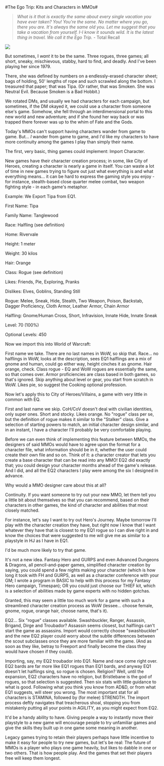 #The Ego Trip: Kits and Characters in MMOs#


> *What is it that is exactly the same about every single vacation you have ever taken? You! You're the same. No matter where you go, there you are. It's always the same old you. Let me suggest that you take a vacation from yourself. I-I know it sounds wild. It is the latest thing in travel. We call it the Ego Trip.* - Total Recall


![](http://westkarana.com/images/threerogues.jpg)

But sometimes, I *want* it to be the same. Three rogues, three games; all short, sneaky, mischievous, stabby, hard to find, and deadly. And I've been playing her since 1979.

There, she was defined by numbers on a endlessly-erased character sheet; bags of holding, 50' lengths of rope and such scrawled along the bottom. I treasured that paper; that was Tipa. (Or rather, that was Smoken. She was Neutral Evil. Because Smoken is a Bad Hobbit.)

We rotated DMs, and usually we had characters for each campaign, but sometimes, if the DM okayed it, we could use a character from someone else's game. Somehow, she fell through an interdimensional portal to this new world and new adventure; and if she found her way back or was trapped there forever was up to the whim of Fate and the Gods.

Today's MMOs can't support having characters wander from game to game. But... *I* wander from game to game, and I'd like my characters to have more continuity among the games I play than simply their name.

The first, very basic, thing games could implement: Import Character.

New games have their character creation process; in some, like City of Heroes, creating a character is nearly a game in itself. You can waste a lot of time in new games trying to figure out just what everything is and what everything means... it can be hard to express the gaming style you enjoy - for instance, stealth-based close quarter melee combat, two weapon fighting style - in each game's metaphor.

Example: We Export Tipa from EQ1.

First Name: Tipa

Family Name: Tanglewood

Race: Halfling (see definition)

Home: Rivervale

Height: 1 meter

Weight: 30 kilos

Hair: Orange

Class: Rogue (see definition)

Likes: Friends, Pie, Exploring, Pranks

Dislikes: Elves, Goblins, Standing Still

Rogue: Melee, Sneak, Hide, Stealth, Two Weapon, Poison, Backstab, Dagger Proficiency, Cloth Armor, Leather Armor, Chain Armor

Halfling: Gnome/Human Cross, Short, Infravision, Innate Hide, Innate Sneak

Level: 70 (100%)

Optional Levels: 450

Now we import this into World of Warcraft:

First name we take. There are no last names in WoW, so skip that. Race... no halflings in WoW, looks at the description, sees EQ1 halflings are a mix of gnome and human, could go either way, height cinches it as gnome. Hair orange, check. Class rogue - EQ and WoW rogues are essentially the same, so that comes over. Armor proficiencies are class based in both games, so that's ignored. Skip anything about level or gear, you start from scratch in WoW. Likes pie, so suggest the Cooking optional profession.

Now let's apply this to City of Heroes/Villains, a game with very little in common with EQ.

First and last name we skip. CoH/CoV doesn't deal with civilian identities, only super ones. Short and stocky. Likes orange. No "rogue" class per se, but the definition of rogue makes it similar to the "Stalker" class. Give a selection of starting powers to match, an initial character design similar, and in an instant, I have a character I'll probably be very comfortable playing.

Before we can even think of implementing this feature between MMOs, the designers of said MMOs would have to agree upon the format for a character file, what information should be in it, whether the user could create their own file and so on. Think of it: a character creator that lets you create a base character that can be read into any MMO! EQ2 did exactly that; you could design your character months ahead of the game's release. And I did, and all the EQ2 characters I play were among the six I designed in advance.

Why would a MMO designer care about this at all?

Continuity. If you want someone to try out your new MMO, let them tell you a little bit about themselves so that you can recommend, based on their characters in other games, the kind of character and abilities that most closely matched.

For instance, let's say I want to try out Hero's Journey. Maybe tomorrow I'll play with the character creation they have, but right now I know that I want whatever they have that is closest to my EQ1 rogue so I can dive right in and know the choices that were suggested to me will give me as similar to a playstyle in HJ as I have in EQ1.

I'd be much more likely to try that game.

It's not a new idea. Fantasy Hero and GURPS and even Advanced Dungeons & Dragons, all pencil-and-paper games, simplified character creation by saying, you could spend a few nights making your character (which is how long it took with FH and GURPS, as well as a character conference with your GM; I wrote a program in BASIC to help with this process for my Fantasy Hero campaign, Timespan); OR you could just choose our THIEF kit, which is a selection of abilities made by game experts with no hidden gotchas.

Granted, this may seem a little too much work for a game with such a streamlined character creation process as WoW (lessee... choose female, gnome, rogue, orange hair, choose name, that's it).

EQ2... Six "rogue" classes available. Swashbuckler, Ranger, Assassin, Brigand, Dirge and Troubador? Assassin seems closest, but halflings can't start the game as assassins. Import would correctly choose "swashbuckler" and the new EQ2 player could worry about the subtle differences between the scout subclasses once they are more familiar with the game. (And as soon as they like, betray to Freeport and finally become the class they would have chosen if they could).

Importing, say, my EQ2 troubador into EQ1. Name and race come right over. EQ2 bards are far more like EQ1 rogues than EQ1 bards, and anyway EQ1 doesn't let halflings sing, so rogue is chosen. Religion? Well, until the expansion, EQ2 characters have no religion, but Bristlebane is the god of rogues, so that selection is suggested. Then six stats with little guidance to what is good. Following what you think you know from AD&D, or from what EQ1 suggests, will steer you wrong. The most important stat for all characters is STAMINA, followed by (for melee) STRENGTH. The import process deftly navigates that treacherous shoal, stopping you from mistakenly putting all your points in AGILITY, as you might expect from EQ2.

It'd be a handy ability to have. Giving people a way to instantly move their playstyle to a new game will encourage people to try unfamiliar games and give the skills they built up in one game some meaning in another.

Legacy games trying to retain their players perhaps have little incentive to make it easy for people to try new games, but let's be real: The future of MMOs is a player who plays one game heavily, but likes to dabble in one or two others. That is how people play. And the games that set their players free will keep them longest.
